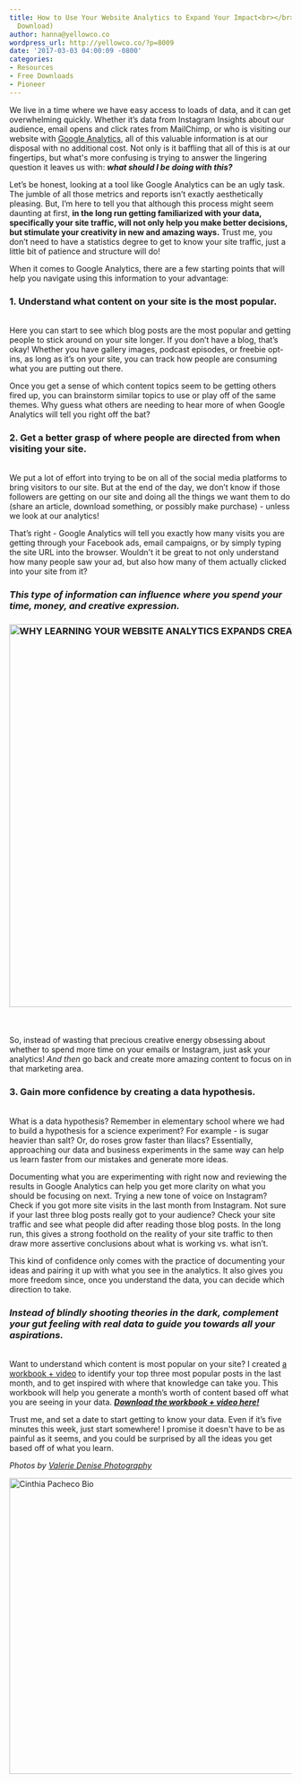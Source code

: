 ```yaml
---
title: How to Use Your Website Analytics to Expand Your Impact<br></br>(+  a Workbook
  Download)
author: hanna@yellowco.co
wordpress_url: http://yellowco.co/?p=8009
date: '2017-03-03 04:00:09 -0800'
categories:
- Resources
- Free Downloads
- Pioneer
---
```

<p><span style="font-weight: 400;">We live in a time where we have easy access to loads of data, and it can get overwhelming quickly. Whether it&rsquo;s data&nbsp;from Instagram Insights about our audience, email opens and click rates from MailChimp, or who is visiting our website with <a href="https://www.google.com/analytics/#?modal_active=none" target="_blank">Google Analytics</a>, all of this valuable information is at our disposal with no additional cost.&nbsp;</span>Not only is it baffling that all of this is at our fingertips, but what's more confusing is trying to answer the lingering question it leaves us with: <em><strong>what should I be doing with this?</strong></em></p>
<p><span style="font-weight: 400;">Let&rsquo;s be honest, looking at a tool like Google Analytics can be an ugly task. The jumble of all those metrics and reports isn&rsquo;t exactly aesthetically pleasing.&nbsp;But</span><span style="font-weight: 400;">, I&rsquo;m here to tell you that although this process might seem daunting at first, <strong>in the long run getting familiarized with your data, specifically your site traffic, will not only help you make better decisions, but stimulate your creativity in new and amazing ways.</strong>&nbsp;Trust me, you don&rsquo;t need to have a statistics degree to get to know your site traffic, just a little bit of patience and structure will do!</span></p>
<p>When it comes to Google Analytics, there are a few starting points that will help you navigate using this information to your advantage:</p>
<h3><b>1. Understand what content on your site is the most popular.</b></h3><br />
<span style="font-weight: 400;">Here you can start to see which blog posts are the most popular and getting people to stick around on your site longer. If you don&rsquo;t have a blog, that&rsquo;s okay! Whether you have gallery images, podcast episodes, or freebie opt-ins, as long as it&rsquo;s on your site, you can track how people are consuming what you are putting out there. </span></p>
<p><span style="font-weight: 400;">Once you get a sense of which content topics seem to be getting others fired up, you can brainstorm similar topics to use or play off of the same themes. Why guess what others are needing to hear more of when Google Analytics will tell you right off the bat?</span></p>
<h3><b>2. Get a better grasp of where people are directed from when visiting your site.</b></h3><br />
<span style="font-weight: 400;">We put a lot of effort into trying to be on all of the social media platforms to bring visitors to our site. But at the end of the day, we don&rsquo;t know if those followers&nbsp;are getting on our site and doing all the things we want them to do (share an article, download something, or possibly make purchase) - unless we look at our analytics!</span></p>
<p>That&rsquo;s right - Google Analytics will tell you exactly how many visits you are getting through&nbsp;your Facebook ads, email campaigns, or by simply typing the site URL into the browser.&nbsp;<span style="font-weight: 400;">Wouldn't it be great to not only understand how many people saw your ad, but also how many of them actually clicked into your site from it?</span></p>
<h3><strong><em>This type of information can influence&nbsp;where you spend your time, money, and creative expression.</em></strong></h3></p>
<h3><img class="aligncenter size-full wp-image-8037" src="http://yellowco.co/wp-content/uploads/2017/02/ValerieDenisePhotos-24-2.jpg" alt="WHY LEARNING YOUR WEBSITE ANALYTICS EXPANDS CREATIVITY - THE YELLOW ROOM " width="1024" height="683" /></h3><br />
<span style="font-weight: 400;"><br />
So, instead of wasting that precious creative energy obsessing about whether to spend more time on your emails or Instagram, just ask your analytics! <em>And then</em> go back and create more amazing content to focus on in that marketing area.</span><span style="font-weight: 400;"><br />
</span></p>
<h3><strong>3. Gain more confidence by creating a&nbsp;data hypothesis.</strong></h3><br />
<span style="font-weight: 400;">What is a data hypothesis? Remember in elementary school where we had to build a hypothesis for a&nbsp;science experiment? For example - is sugar heavier than salt? Or, do roses grow faster than lilacs? Essentially, approaching our data and business experiments in the same way can help us learn faster from our mistakes and generate more ideas.</span></p>
<p>Documenting what you are experimenting with right now and reviewing the results in Google Analytics can help you get more clarity on what you should be focusing on next.&nbsp;<span style="font-weight: 400;">Trying a new tone of voice on Instagram? Check if you got more site visits in the last month from Instagram. Not sure if your last three blog posts really got to your audience? Check your site traffic and see what people did after reading those blog posts.&nbsp;</span><span style="font-weight: 400;">In the long run, this gives a strong foothold on the reality of your site traffic to then draw more assertive conclusions about what is working vs. what isn&rsquo;t.</span></p>
<p>This kind of confidence only comes with the practice of documenting your ideas and pairing it up with what you see in the analytics.&nbsp;<span style="font-weight: 400;">It also gives you more freedom since, once you understand the data, you can decide which direction to take. </span></p>
<h3><em><strong>Instead of blindly shooting theories in the dark, complement your gut feeling with real data to guide you towards all your aspirations.</strong></em></h3><br />
<span style="font-weight: 400;">Want to understand which content is most popular on your site? I created </span><a href="http://eepurl.com/bPhQyD" target="_blank"><span style="font-weight: 400;">a workbook + video</span></a><span style="font-weight: 400;"> to identify your top three most popular posts in the last month, and to get inspired with where that knowledge can take you. This workbook will help you generate a month&rsquo;s worth of content based off what you are seeing in your data. </span><strong><em><a href="http://eepurl.com/bPhQyD" target="_blank">Download the workbook + video here!</a></em></strong></p>
<p><span style="font-weight: 400;">Trust me, and set a date to start getting to know your data. Even if it&rsquo;s five minutes this week, just start somewhere! I promise it doesn't have to be as painful as it seems, and you could&nbsp;be surprised by all the&nbsp;ideas you get based off&nbsp;of what you learn.</span></p>
<p><em>Photos by&nbsp;<a href="http://www.valeriedenisephotos.com/" target="_blank" data-saferedirecturl="https://www.google.com/url?hl=en&amp;q=http://www.valeriedenisephotos.com/&amp;source=gmail&amp;ust=1486613173323000&amp;usg=AFQjCNGh_6O0zQcYoowa4_1zqEKyaR5vAw">Valerie Denise Photography</a></em></p>
<p><a href="http://www.digimorphs.com/" target="_blank"><img class="aligncenter wp-image-8024 size-full" title="Cinthia Pacheco Bio" src="http://yellowco.co/wp-content/uploads/2017/02/Cinthia-Pacheco-Bio.jpg" alt="Cinthia Pacheco Bio" width="1400" height="528" /></a></p>
